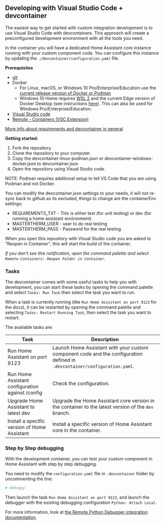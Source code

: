 ## Developing with Visual Studio Code + devcontainer

The easiest way to get started with custom integration development is to use Visual Studio Code with devcontainers. This approach will create a preconfigured development environment with all the tools you need.

In the container you will have a dedicated Home Assistant core instance running with your custom component code. You can configure this instance by updating the `./devcontainer/configuration.yaml` file.

**Prerequisites**

- [git](https://git-scm.com/book/en/v2/Getting-Started-Installing-Git)
- Docker
  -  For Linux, macOS, or Windows 10 Pro/Enterprise/Education use the [current release version of Docker or Podman](https://docs.docker.com/install/)
  -   Windows 10 Home requires [WSL 2](https://docs.microsoft.com/windows/wsl/wsl2-install) and the current Edge version of Docker Desktop (see instructions [here](https://docs.docker.com/docker-for-windows/wsl-tech-preview/)). This can also be used for Windows Pro/Enterprise/Education.
- [Visual Studio code](https://code.visualstudio.com/)
- [Remote - Containers (VSC Extension)][extension-link]

[More info about requirements and devcontainer in general](https://code.visualstudio.com/docs/remote/containers#_getting-started)

[extension-link]: https://marketplace.visualstudio.com/items?itemName=ms-vscode-remote.remote-containers

**Getting started:**

1. Fork the repository.
2. Clone the repository to your computer.
3. Copy the devcontainer-linux-podman.json or devcontainer-windows-docker.json to devcontainer.json
3. Open the repository using Visual Studio code.

NOTE: Podman requires additional setup to tell VS Code that you are using Podman and not Docker.

You can modify the devcontainer.json settings to your needs, it will not re-sync back to github as its excluded, things to change are the containerEnv settings:
- REQUIREMENTS_TXT - This is either test (for unit testing) or dev (for running a home assistant environment)
- MASTERTHERM_USER - user to do real testing
- MASTERTHERM_PASS - Password for the real testing

When you open this repository with Visual Studio code you are asked to "Reopen in Container", this will start the build of the container.

_If you don't see this notification, open the command palette and select `Remote-Containers: Reopen Folder in Container`._

### Tasks

The devcontainer comes with some useful tasks to help you with development, you can start these tasks by opening the command palette and select `Tasks: Run Task` then select the task you want to run.

When a task is currently running (like `Run Home Assistant on port 9123` for the docs), it can be restarted by opening the command palette and selecting `Tasks: Restart Running Task`, then select the task you want to restart.

The available tasks are:

Task | Description
-- | --
Run Home Assistant on port 9123 | Launch Home Assistant with your custom component code and the configuration defined in `.devcontainer/configuration.yaml`.
Run Home Assistant configuration against /config | Check the configuration.
Upgrade Home Assistant to latest dev | Upgrade the Home Assistant core version in the container to the latest version of the `dev` branch.
Install a specific version of Home Assistant | Install a specific version of Home Assistant core in the container.

### Step by Step debugging

With the development container,
you can test your custom component in Home Assistant with step by step debugging.

You need to modify the `configuration.yaml` file in `.devcontainer` folder
by uncommenting the line:

```yaml
# debugpy:
```

Then launch the task `Run Home Assistant on port 9123`, and launch the debugger
with the existing debugging configuration `Python: Attach Local`.

For more information, look at [the Remote Python Debugger integration documentation](https://www.home-assistant.io/integrations/debugpy/).

